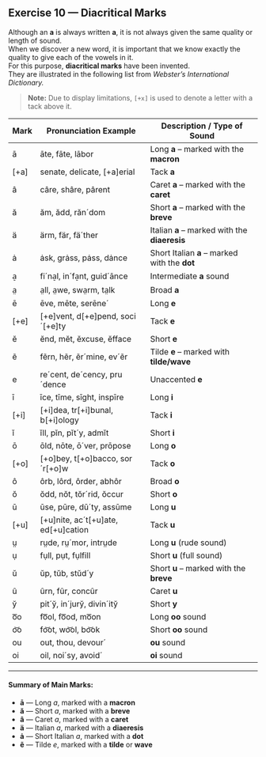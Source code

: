 ## Exercise 10 — Diacritical Marks

Although an **a** is always written **a**, it is not always given the same quality or length of sound.  
When we discover a new word, it is important that we know exactly the quality to give each of the vowels in it.  
For this purpose, **diacritical marks** have been invented.  
They are illustrated in the following list from *Webster’s International Dictionary.*

> **Note:** Due to display limitations, `[+x]` is used to denote a letter with a tack above it.

| Mark | Pronunciation Example | Description / Type of Sound |
|------|------------------------|-----------------------------|
| ā | āte, fāte, lābor | Long **a** – marked with the **macron** |
| [+a] | senate, delicate, [+a]erial | Tack **a** |
| â | câre, shâre, pârent | Caret **a** – marked with the **caret** |
| ă | ăm, ădd, răn´dom | Short **a** – marked with the **breve** |
| ä | ärm, fär, fä´ther | Italian **a** – marked with the **diaeresis** |
| ȧ | ȧsk, grȧss, pȧss, dȧnce | Short Italian **a** – marked with the **dot** |
| a̠ | fi´na̠l, in´fa̠nt, guid´ānce | Intermediate **a** sound |
| a̤ | a̤ll, a̤we, swa̤rm, ta̤lk | Broad **a** |
| ē | ēve, mēte, serēne´ | Long **e** |
| [+e] | [+e]vent, d[+e]pend, soci´[+e]ty | Tack **e** |
| ĕ | ĕnd, mĕt, ĕxcuse, ĕfface | Short **e** |
| ẽ | fẽrn, hẽr, ẽr´mine, ev´ẽr | Tilde **e** – marked with **tilde/wave** |
| e | re´cent, de´cency, pru´dence | Unaccented **e** |
| ī | īce, tīme, sīght, inspīre | Long **i** |
| [+i] | [+i]dea, tr[+i]bunal, b[+i]ology | Tack **i** |
| ĭ | ĭll, pĭn, pĭt´y, admĭt | Short **i** |
| ō | ōld, nōte, ō´ver, prōpose | Long **o** |
| [+o] | [+o]bey, t[+o]bacco, sor´r[+o]w | Tack **o** |
| ô | ôrb, lôrd, ôrder, abhôr | Broad **o** |
| ŏ | ŏdd, nŏt, tŏr´rid, ŏccur | Short **o** |
| ū | ūse, pūre, dū´ty, assūme | Long **u** |
| [+u] | [+u]nite, ac´t[+u]ate, ed[+u]cation | Tack **u** |
| ṳ | rṳde, rṳ´mor, intrṳde | Long **u** (rude sound) |
| ụ | fụll, pụt, fụlfill | Short **u** (full sound) |
| ŭ | ŭp, tŭb, stŭd´y | Short **u** – marked with the **breve** |
| û | ûrn, fûr, concûr | Caret **u** |
| y̆ | pit´y̆, in´jury̆, divin´ity̆ | Short **y** |
| o͞o | fo͞ol, fo͞od, mo͞on | Long **oo** sound |
| o͝o | fo͝ot, wo͝ol, bo͝ok | Short **oo** sound |
| ou | out, thou, devour´ | **ou** sound |
| oi | oil, noi´sy, avoid´ | **oi** sound |

---

#### Summary of Main Marks:
- **ā** — Long *a*, marked with a **macron**  
- **ă** — Short *a*, marked with a **breve**  
- **â** — Caret *a*, marked with a **caret**  
- **ä** — Italian *a*, marked with a **diaeresis**  
- **ȧ** — Short Italian *a*, marked with a **dot**  
- **ẽ** — Tilde *e*, marked with a **tilde** or **wave**
